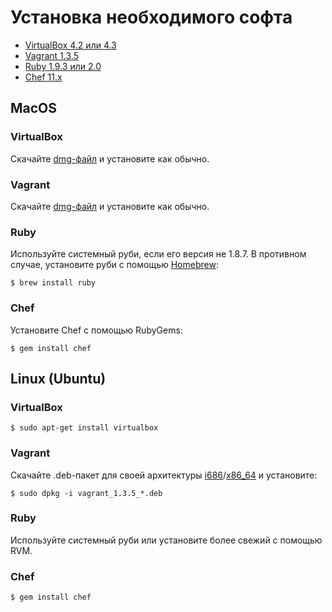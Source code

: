 # Установка необходимого софта

  * [VirtualBox 4.2 или 4.3](https://www.virtualbox.org/)
  * [Vagrant 1.3.5](http://www.vagrantup.com/)
  * [Ruby 1.9.3 или 2.0](http://ruby-lang.org/)
  * [Chef 11.x](http://www.opscode.com/chef/)

## MacOS

### VirtualBox

Скачайте
[dmg-файл](http://download.virtualbox.org/virtualbox/4.3.4/VirtualBox-4.3.4-91027-OSX.dmg)
и установите как обычно.

### Vagrant

Скачайте
[dmg-файл](http://files.vagrantup.com/packages/a40522f5fabccb9ddabad03d836e120ff5d14093/Vagrant-1.3.5.dmg)
и установите как обычно.

### Ruby

Используйте системный руби, если его версия не 1.8.7. В противном
случае, установите руби с помощью
[Homebrew](http://mxcl.github.com/homebrew/):

    $ brew install ruby

### Chef

Установите Chef с помощью RubyGems:

    $ gem install chef

## Linux (Ubuntu)

### VirtualBox

    $ sudo apt-get install virtualbox

### Vagrant

Скачайте .deb-пакет для своей архитектуры
[i686](http://files.vagrantup.com/packages/a40522f5fabccb9ddabad03d836e120ff5d14093/vagrant_1.3.5_i686.deb)/[x86_64](http://files.vagrantup.com/packages/a40522f5fabccb9ddabad03d836e120ff5d14093/vagrant_1.3.5_x86_64.deb)
и установите:

    $ sudo dpkg -i vagrant_1.3.5_*.deb

### Ruby

Используйте системный руби или установите более свежий с помощью RVM.

### Chef

    $ gem install chef
